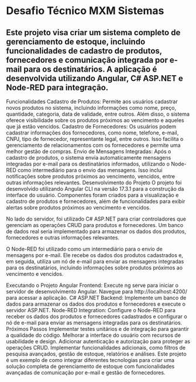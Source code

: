 # Desafio Técnico MXM Sistemas
## Este projeto visa criar um sistema completo de gerenciamento de estoque, incluindo funcionalidades de cadastro de produtos, fornecedores e comunicação integrada por e-mail para os destinatários. A aplicação é desenvolvida utilizando Angular, C# ASP.NET e Node-RED para integração.

Funcionalidades
Cadastro de Produtos: Permite aos usuários cadastrar novos produtos no sistema, incluindo informações como nome, preço, quantidade, categoria, data de validade, entre outros. Além disso, o sistema oferece visibilidade sobre os produtos próximos ao vencimento e aqueles que já estão vencidos.
Cadastro de Fornecedores: Os usuários podem cadastrar informações dos fornecedores, como nome, telefone, e-mail, CNPJ, tipo de fornecedor, representante legal, entre outros. Isso facilita o gerenciamento de relacionamentos com os fornecedores e permite uma melhor gestão de compras.
Envio de Mensagens Integradas: Após o cadastro de produtos, o sistema envia automaticamente mensagens integradas por e-mail para os destinatários informados, utilizando o Node-RED como intermediário para o envio das mensagens. Isso inclui notificações sobre produtos próximos ao vencimento, vencidos, entre outras informações relevantes.
Desenvolvimento do Projeto
O projeto foi desenvolvido utilizando Angular CLI na versão 17.3.1 para a construção da interface do usuário. Componentes foram criados para a visualização e cadastro de produtos e fornecedores, além de funcionalidades para exibir alertas sobre produtos próximos ao vencimento e vencidos.

No lado do servidor, foi utilizado C# ASP.NET para criar controladores que gerenciam as operações CRUD para produtos e fornecedores. Um banco de dados real seria implementado para armazenar os dados dos produtos, fornecedores e outras informações relevantes.

O Node-RED foi utilizado como um intermediário para o envio de mensagens por e-mail. Ele recebe os dados dos produtos cadastrados e, em seguida, utiliza um nó de e-mail para enviar as mensagens integradas para os destinatários, incluindo informações sobre produtos próximos ao vencimento e vencidos.

Executando o Projeto
Angular Frontend: Execute ng serve para iniciar o servidor de desenvolvimento Angular. Navegue para http://localhost:4200/ para acessar a aplicação.
C# ASP.NET Backend: Implemente um banco de dados para armazenar os dados dos produtos e fornecedores e execute o servidor ASP.NET.
Node-RED Integration: Configure o Node-RED para receber os dados dos produtos e fornecedores cadastrados e configurar o nó de e-mail para enviar as mensagens integradas para os destinatários.
Próximos Passos
Implementar testes unitários e de integração para garantir a qualidade do código.
Melhorar a interface do usuário com recursos de usabilidade e design.
Adicionar autenticação e autorização para proteger as operações CRUD.
Implementar funcionalidades adicionais, como filtros de pesquisa avançados, gestão de estoque, relatórios e análises.
Este projeto é um exemplo de como integrar diferentes tecnologias para criar uma solução completa de gerenciamento de estoque com funcionalidades avançadas de comunicação por e-mail e gestão de fornecedores.
